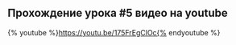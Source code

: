 ## Прохождение урока #5 видео на youtube

{% youtube %}https://youtu.be/175FrEgClOc{% endyoutube %}
